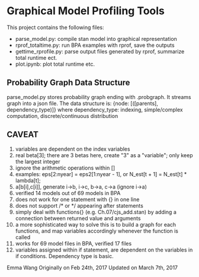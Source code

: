 # Graphical Model Profiling Tools

This project contains the following files:
  - parse_model.py:       compile stan model into graphical representation
  - rprof_totaltime.py:   run BPA examples with rprof, save the outputs
  - gettime_rprofile.py:  parse output files generated by rprof, summarize total runtime ect.
  - plot.ipynb:           plot total runtime etc.

## Probability Graph Data Structure
  parse_model.py stores probability graph ending with .probgraph.
  It streams graph into a json file.
  The data structure is:
    {node: [([parents], dependency_type)]}
  where 
    dependency_type:
      indexing, 
      simple/complex computation,
      discrete/continuous distribution




## CAVEAT
1.  variables are dependent on the index variables 
2.  real beta[3]; there are 3 betas here, create "3" as a "variable"; only keep the largest integer
3.  ignore the arithmetic operations within []
4.  examples: eps[2:nyear] = eps2[1:nyear - 1], or N_est[t + 1] = N_est[t] * lambda[t];
5.  a[b[i],c[i]], generate i->b, i->c, b->a, c->a (ignore i->a)
6.  verified 14 models out of 69 models in BPA
7.  does not work for one statement with {} in one line
8.  does not support /* or */ appearing after statements
9.  simply deal with functions{} (e.g. Ch.07/cjs_add.stan) by adding a connection between returned value and arguments
10. a more sophisticated way to solve this is to build a graph for each functions, and map variables accordingly whenever the function is called
11.  works for 69 model files in BPA, verified 17 files
12.  variables assigned within if statement, are dependent on the variables in if conditions. Dependency type is basic.


Emma Wang
Originally on Feb 24th, 2017
Updated on March 7th, 2017
